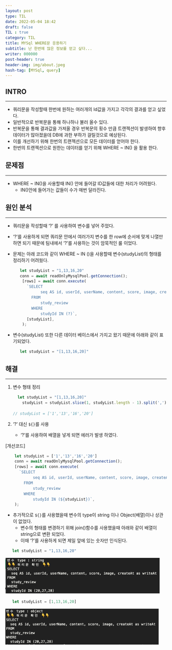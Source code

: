 ```yaml
---
layout: post
type: TIL
date: 2022-05-04 18:42
draft: false
TIL : true
category: TIL
title: MYSql WHERE문 응용하기
subtitle: 난 한번에 많은 정보를 얻고 싶다...
writer: 000000
post-header: true
header-img: img/about.jpeg
hash-tag: [MYSql, query]
---
```


## INTRO

---

- 쿼리문을 작성할때 한번에 원하는 여러개의 Id값을 가지고 각각의 결과를 얻고 싶었다.
- 일반적으로 반복문을 통해 하나하나 불러 올수 있다.
- 반복문을 통해 결과값을 가져올 경우 반복문의 횟수 만큼 트랜젝션이 발생하여 향후 데이터가 많아졌을데 DB에 과한 부하가 걸릴것으로 예상된다.
- 이를 개선하기 위해 한번의 트랜젝션으로 모든 데이터를 얻어야 한다.
- 한번의 트랜젝션으로 원한는 데이터를 얻기 위해 WHERE ~ IN() 을 활용 한다.

## 문제점

---

- WHERE ~ IN()을 사용할때 IN() 안에 들어갈 ID값들에 대한 처리가 어려웠다.
    - IN()안에 들어가는 값들이 수가 매번 달라진다.

## 원인 분석

---

- 쿼리문을 작성할때  ‘?’ 를 사용하여 변수를 넣어 주었다.
- ‘?’를 사용하게 되면 쿼리문 안에서 여러가지 변수를 한 row에 순서에 맞게 나열만 하면 되기 때문에 팀내에서 ‘?’를 사용하는 것이 암묵적인 룰 이었다.
- 문제는 아래 코드와 같이 WHERE ~ IN ()을 사용할때 변수(studyList)의 형태를 정리하기 어려웠다.
    
    ```jsx
       let studyList = "1,13,16,20"
       conn = await readOnlyMysqlPool.getConnection();
        [rows] = await conn.execute(
          `SELECT
                seq AS id, userId, userName, content, score, image, createAt as writeAt
            FROM
                study_review
            WHERE
                studyId IN (?)`,
          [studyList],
        );
    ```
    
- 변수(studyList) 또한 다른 데이터 베이스에서 가지고 왔기 때문에 아래와 같이 표기되었다.
    
    ```jsx
       let studyList = "[1,13,16,20]"
    ```
    

## 해결

---

1. 변수 형태 정리
    
    ```jsx
      let studyList = "[1,13,16,20]"
    	studyList = studyList.slice(1, studyList.length - 1).split(',');
    
    // studyList = ['1','13','16','20']
    ```
    
2. ‘?’ 대신 `${}`를 사용
    - ‘?’를 사용하여 배열을 넣게 되면 에러가 발생 하였다.

[개선코드]

```jsx
    let studyList = ['1','13','16','20']
    conn = await readOnlyMysqlPool.getConnection();
    [rows] = await conn.execute(
      `SELECT
            seq AS id, userId, userName, content, score, image, createAt as writeAt
        FROM
            study_review
        WHERE
            studyId IN (${studyList})`,
    );
```

- 추가적으로 `${}`를 사용했을때 변수의 type이 string 이나 Object(배열)이나 상관이 없었다.
    - 변수의 형태를 변경하기 위해 join()함수를 사용했을때 아래와 같이 배열이 string으로 변환 되었다.
    - 이때 ‘?’를 사용하게 되면 제일 앞에 있는 숫자만 인식된다.

```jsx
   let studyList = "1,13,16,20"
```


<img src="img/about.jpeg" alt="1" style="zoom:80%;" />


```jsx
   let studyList = [1,13,16,20]
```

<img src="img/1.jpeg" alt="1" style="zoom:80%;" />